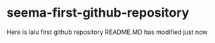 # seema-first-github-repository
Here is lalu first github repository
README.MD has modified just now
